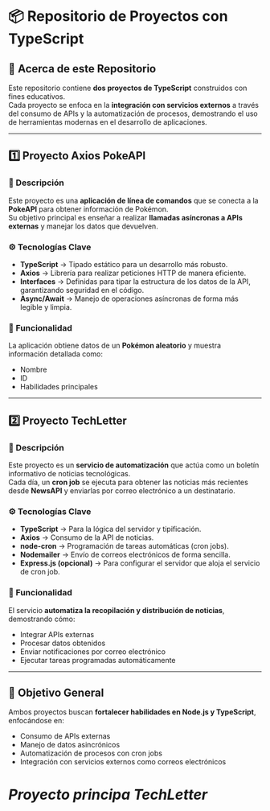 # 📦 Repositorio de Proyectos con TypeScript

## 📖 Acerca de este Repositorio
Este repositorio contiene **dos proyectos de TypeScript** construidos con fines educativos.  
Cada proyecto se enfoca en la **integración con servicios externos** a través del consumo de APIs y la automatización de procesos, demostrando el uso de herramientas modernas en el desarrollo de aplicaciones.

---

## 1️⃣ Proyecto **Axios PokeAPI**

### 📝 Descripción
Este proyecto es una **aplicación de línea de comandos** que se conecta a la **PokeAPI** para obtener información de Pokémon.  
Su objetivo principal es enseñar a realizar **llamadas asíncronas a APIs externas** y manejar los datos que devuelven.

### ⚙️ Tecnologías Clave
- **TypeScript** → Tipado estático para un desarrollo más robusto.  
- **Axios** → Librería para realizar peticiones HTTP de manera eficiente.  
- **Interfaces** → Definidas para tipar la estructura de los datos de la API, garantizando seguridad en el código.  
- **Async/Await** → Manejo de operaciones asíncronas de forma más legible y limpia.  

### 🚀 Funcionalidad
La aplicación obtiene datos de un **Pokémon aleatorio** y muestra información detallada como:  
- Nombre  
- ID  
- Habilidades principales  

---

## 2️⃣ Proyecto **TechLetter**

### 📝 Descripción
Este proyecto es un **servicio de automatización** que actúa como un boletín informativo de noticias tecnológicas.  
Cada día, un **cron job** se ejecuta para obtener las noticias más recientes desde **NewsAPI** y enviarlas por correo electrónico a un destinatario.

### ⚙️ Tecnologías Clave
- **TypeScript** → Para la lógica del servidor y tipificación.  
- **Axios** → Consumo de la API de noticias.  
- **node-cron** → Programación de tareas automáticas (cron jobs).  
- **Nodemailer** → Envío de correos electrónicos de forma sencilla.  
- **Express.js (opcional)** → Para configurar el servidor que aloja el servicio de cron job.  

### 🚀 Funcionalidad
El servicio **automatiza la recopilación y distribución de noticias**, demostrando cómo:  
- Integrar APIs externas  
- Procesar datos obtenidos  
- Enviar notificaciones por correo electrónico  
- Ejecutar tareas programadas automáticamente  

---

## 🎯 Objetivo General
Ambos proyectos buscan **fortalecer habilidades en Node.js y TypeScript**, enfocándose en:  
- Consumo de APIs externas  
- Manejo de datos asincrónicos  
- Automatización de procesos con cron jobs  
- Integración con servicios externos como correos electrónicos  


# *Proyecto principa TechLetter*